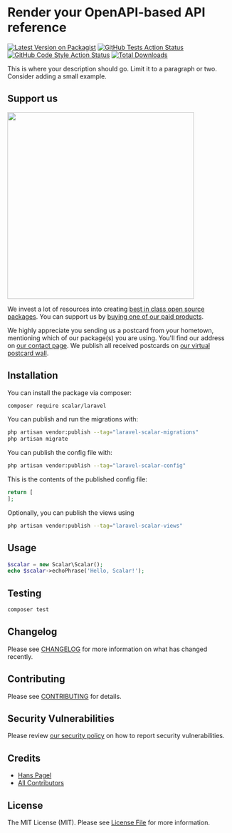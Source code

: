 # Render your OpenAPI-based API reference

[![Latest Version on Packagist](https://img.shields.io/packagist/v/scalar/laravel.svg?style=flat-square)](https://packagist.org/packages/scalar/laravel)
[![GitHub Tests Action Status](https://img.shields.io/github/actions/workflow/status/scalar/laravel/run-tests.yml?branch=main&label=tests&style=flat-square)](https://github.com/scalar/laravel/actions?query=workflow%3Arun-tests+branch%3Amain)
[![GitHub Code Style Action Status](https://img.shields.io/github/actions/workflow/status/scalar/laravel/fix-php-code-style-issues.yml?branch=main&label=code%20style&style=flat-square)](https://github.com/scalar/laravel/actions?query=workflow%3A"Fix+PHP+code+style+issues"+branch%3Amain)
[![Total Downloads](https://img.shields.io/packagist/dt/scalar/laravel.svg?style=flat-square)](https://packagist.org/packages/scalar/laravel)

This is where your description should go. Limit it to a paragraph or two. Consider adding a small example.

## Support us

[<img src="https://github-ads.s3.eu-central-1.amazonaws.com/laravel-scalar.jpg?t=1" width="419px" />](https://spatie.be/github-ad-click/laravel-scalar)

We invest a lot of resources into creating [best in class open source packages](https://spatie.be/open-source). You can support us by [buying one of our paid products](https://spatie.be/open-source/support-us).

We highly appreciate you sending us a postcard from your hometown, mentioning which of our package(s) you are using. You'll find our address on [our contact page](https://spatie.be/about-us). We publish all received postcards on [our virtual postcard wall](https://spatie.be/open-source/postcards).

## Installation

You can install the package via composer:

```bash
composer require scalar/laravel
```

You can publish and run the migrations with:

```bash
php artisan vendor:publish --tag="laravel-scalar-migrations"
php artisan migrate
```

You can publish the config file with:

```bash
php artisan vendor:publish --tag="laravel-scalar-config"
```

This is the contents of the published config file:

```php
return [
];
```

Optionally, you can publish the views using

```bash
php artisan vendor:publish --tag="laravel-scalar-views"
```

## Usage

```php
$scalar = new Scalar\Scalar();
echo $scalar->echoPhrase('Hello, Scalar!');
```

## Testing

```bash
composer test
```

## Changelog

Please see [CHANGELOG](CHANGELOG.md) for more information on what has changed recently.

## Contributing

Please see [CONTRIBUTING](CONTRIBUTING.md) for details.

## Security Vulnerabilities

Please review [our security policy](../../security/policy) on how to report security vulnerabilities.

## Credits

- [Hans Pagel](https://github.com/hanspagel)
- [All Contributors](../../contributors)

## License

The MIT License (MIT). Please see [License File](LICENSE.md) for more information.
